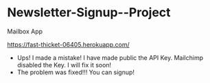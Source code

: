 # Newsletter-Signup--Project
Mailbox App

https://fast-thicket-06405.herokuapp.com/

- Ups!  I made a mistake! I have made public the API Key. Mailchimp  disabled the Key. I will fix it soon!
- The problem was fixed!!! You can signup!
